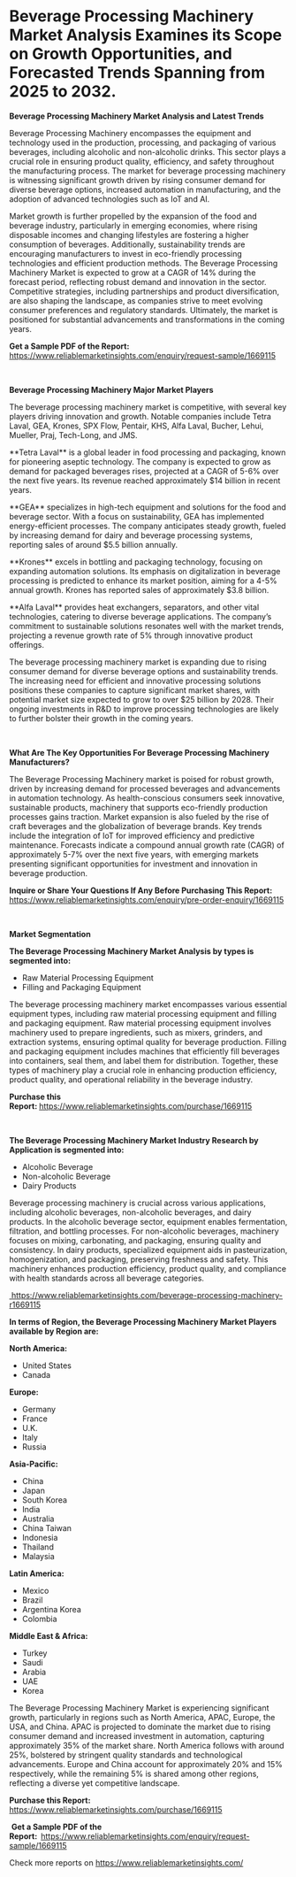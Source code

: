 <p><h1>Beverage Processing Machinery Market Analysis Examines its Scope on Growth Opportunities, and Forecasted Trends Spanning from 2025 to 2032.</h1></p><p><strong>Beverage Processing Machinery Market Analysis and Latest Trends</strong></p>
<p><p>Beverage Processing Machinery encompasses the equipment and technology used in the production, processing, and packaging of various beverages, including alcoholic and non-alcoholic drinks. This sector plays a crucial role in ensuring product quality, efficiency, and safety throughout the manufacturing process. The market for beverage processing machinery is witnessing significant growth driven by rising consumer demand for diverse beverage options, increased automation in manufacturing, and the adoption of advanced technologies such as IoT and AI.</p><p>Market growth is further propelled by the expansion of the food and beverage industry, particularly in emerging economies, where rising disposable incomes and changing lifestyles are fostering a higher consumption of beverages. Additionally, sustainability trends are encouraging manufacturers to invest in eco-friendly processing technologies and efficient production methods. The Beverage Processing Machinery Market is expected to grow at a CAGR of 14% during the forecast period, reflecting robust demand and innovation in the sector. Competitive strategies, including partnerships and product diversification, are also shaping the landscape, as companies strive to meet evolving consumer preferences and regulatory standards. Ultimately, the market is positioned for substantial advancements and transformations in the coming years.</p></p>
<p><strong>Get a Sample PDF of the Report:&nbsp;</strong> <a href="https://www.reliablemarketinsights.com/enquiry/request-sample/1669115?utm_campaign=2450&utm_medium=2&utm_source=Github&utm_content=ia&utm_term=17022025&utm_id=beverage-processing-machinery">https://www.reliablemarketinsights.com/enquiry/request-sample/1669115</a></p>
<p>&nbsp;</p>
<p><strong>Beverage Processing Machinery Major Market Players</strong></p>
<p><p>The beverage processing machinery market is competitive, with several key players driving innovation and growth. Notable companies include Tetra Laval, GEA, Krones, SPX Flow, Pentair, KHS, Alfa Laval, Bucher, Lehui, Mueller, Praj, Tech-Long, and JMS.</p><p>**Tetra Laval** is a global leader in food processing and packaging, known for pioneering aseptic technology. The company is expected to grow as demand for packaged beverages rises, projected at a CAGR of 5-6% over the next five years. Its revenue reached approximately $14 billion in recent years.</p><p>**GEA** specializes in high-tech equipment and solutions for the food and beverage sector. With a focus on sustainability, GEA has implemented energy-efficient processes. The company anticipates steady growth, fueled by increasing demand for dairy and beverage processing systems, reporting sales of around $5.5 billion annually.</p><p>**Krones** excels in bottling and packaging technology, focusing on expanding automation solutions. Its emphasis on digitalization in beverage processing is predicted to enhance its market position, aiming for a 4-5% annual growth. Krones has reported sales of approximately $3.8 billion.</p><p>**Alfa Laval** provides heat exchangers, separators, and other vital technologies, catering to diverse beverage applications. The company’s commitment to sustainable solutions resonates well with the market trends, projecting a revenue growth rate of 5% through innovative product offerings.</p><p>The beverage processing machinery market is expanding due to rising consumer demand for diverse beverage options and sustainability trends. The increasing need for efficient and innovative processing solutions positions these companies to capture significant market shares, with potential market size expected to grow to over $25 billion by 2028. Their ongoing investments in R&D to improve processing technologies are likely to further bolster their growth in the coming years.</p></p>
<p>&nbsp;</p>
<p><strong>What Are The Key Opportunities For Beverage Processing Machinery Manufacturers?</strong></p>
<p><p>The Beverage Processing Machinery market is poised for robust growth, driven by increasing demand for processed beverages and advancements in automation technology. As health-conscious consumers seek innovative, sustainable products, machinery that supports eco-friendly production processes gains traction. Market expansion is also fueled by the rise of craft beverages and the globalization of beverage brands. Key trends include the integration of IoT for improved efficiency and predictive maintenance. Forecasts indicate a compound annual growth rate (CAGR) of approximately 5-7% over the next five years, with emerging markets presenting significant opportunities for investment and innovation in beverage production.</p></p>
<p><strong>Inquire or Share Your Questions If Any Before Purchasing This Report:</strong> <a href="https://www.reliablemarketinsights.com/enquiry/pre-order-enquiry/1669115?utm_campaign=2450&utm_medium=2&utm_source=Github&utm_content=ia&utm_term=17022025&utm_id=beverage-processing-machinery">https://www.reliablemarketinsights.com/enquiry/pre-order-enquiry/1669115</a></p>
<p>&nbsp;</p>
<p><strong>Market Segmentation</strong></p>
<p><strong>The Beverage Processing Machinery Market Analysis by types is segmented into:</strong></p>
<p><ul><li>Raw Material Processing Equipment</li><li>Filling and Packaging Equipment</li></ul></p>
<p><p>The beverage processing machinery market encompasses various essential equipment types, including raw material processing equipment and filling and packaging equipment. Raw material processing equipment involves machinery used to prepare ingredients, such as mixers, grinders, and extraction systems, ensuring optimal quality for beverage production. Filling and packaging equipment includes machines that efficiently fill beverages into containers, seal them, and label them for distribution. Together, these types of machinery play a crucial role in enhancing production efficiency, product quality, and operational reliability in the beverage industry.</p></p>
<p><strong>Purchase this Report:&nbsp;</strong><a href="https://www.reliablemarketinsights.com/purchase/1669115?utm_campaign=2450&utm_medium=2&utm_source=Github&utm_content=ia&utm_term=17022025&utm_id=beverage-processing-machinery">https://www.reliablemarketinsights.com/purchase/1669115</a></p>
<p>&nbsp;</p>
<p><strong>The Beverage Processing Machinery Market Industry Research by Application is segmented into:</strong></p>
<p><ul><li>Alcoholic Beverage</li><li>Non-alcoholic Beverage</li><li>Dairy Products</li></ul></p>
<p><p>Beverage processing machinery is crucial across various applications, including alcoholic beverages, non-alcoholic beverages, and dairy products. In the alcoholic beverage sector, equipment enables fermentation, filtration, and bottling processes. For non-alcoholic beverages, machinery focuses on mixing, carbonating, and packaging, ensuring quality and consistency. In dairy products, specialized equipment aids in pasteurization, homogenization, and packaging, preserving freshness and safety. This machinery enhances production efficiency, product quality, and compliance with health standards across all beverage categories.</p></p>
<p><a href="https://www.reliablemarketinsights.com/beverage-processing-machinery-r1669115?utm_campaign=2450&utm_medium=2&utm_source=Github&utm_content=ia&utm_term=17022025&utm_id=beverage-processing-machinery">&nbsp;https://www.reliablemarketinsights.com/beverage-processing-machinery-r1669115</a></p>
<p><strong>In terms of Region, the Beverage Processing Machinery Market Players available by Region are:</strong></p>
<p>
    <p> <strong> North America: </strong>
        <ul>
            <li>United States</li>
            <li>Canada</li>
        </ul>
        </p> 
    <p> <strong> Europe: </strong>
        <ul>
            <li>Germany</li>
            <li>France</li>
            <li>U.K.</li>
            <li>Italy</li>
            <li>Russia</li>
        </ul>
        </p> 
    <p> <strong> Asia-Pacific: </strong>
        <ul>
            <li>China</li>
            <li>Japan</li>
            <li>South Korea</li>
            <li>India</li>
            <li>Australia</li>
            <li>China Taiwan</li>
            <li>Indonesia</li>
            <li>Thailand</li>
            <li>Malaysia</li>
        </ul>
        </p> 
    <p> <strong> Latin America: </strong>
        <ul>
            <li>Mexico</li>
            <li>Brazil</li>
            <li>Argentina Korea</li>
            <li>Colombia</li>
        </ul>
        </p> 
    <p> <strong> Middle East & Africa: </strong>
        <ul>
            <li>Turkey</li>
            <li>Saudi</li>
            <li>Arabia</li>
            <li>UAE</li>
            <li>Korea</li>
        </ul>
    </p>
    </p>
<p><p>The Beverage Processing Machinery Market is experiencing significant growth, particularly in regions such as North America, APAC, Europe, the USA, and China. APAC is projected to dominate the market due to rising consumer demand and increased investment in automation, capturing approximately 35% of the market share. North America follows with around 25%, bolstered by stringent quality standards and technological advancements. Europe and China account for approximately 20% and 15% respectively, while the remaining 5% is shared among other regions, reflecting a diverse yet competitive landscape.</p></p>
<p><strong>Purchase this Report: </strong><a href="https://www.reliablemarketinsights.com/purchase/1669115?utm_campaign=2450&utm_medium=2&utm_source=Github&utm_content=ia&utm_term=17022025&utm_id=beverage-processing-machinery">https://www.reliablemarketinsights.com/purchase/1669115</a></p>
<p>&nbsp;<strong>Get a Sample PDF of the Report:&nbsp;&nbsp;</strong><a href="https://www.reliablemarketinsights.com/enquiry/request-sample/1669115?utm_campaign=2450&utm_medium=2&utm_source=Github&utm_content=ia&utm_term=17022025&utm_id=beverage-processing-machinery">https://www.reliablemarketinsights.com/enquiry/request-sample/1669115</a></p>
<p><strong></strong></p>
<p>Check more reports on <a href="https://www.reliablemarketinsights.com/?utm_campaign=2450&utm_medium=2&utm_source=Github&utm_content=ia&utm_term=17022025&utm_id=beverage-processing-machinery">https://www.reliablemarketinsights.com/</a></p>